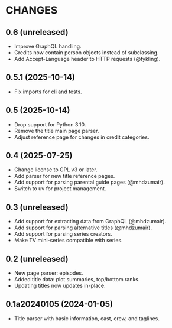 # CHANGES

## 0.6 (unreleased)

- Improve GraphQL handling.
- Credits now contain person objects instead of subclassing.
- Add Accept-Language header to HTTP requests (@tykling).

## 0.5.1 (2025-10-14)

- Fix imports for cli and tests.

## 0.5 (2025-10-14)

- Drop support for Python 3.10.
- Remove the title main page parser.
- Adjust reference page for changes in credit categories.

## 0.4 (2025-07-25)

- Change license to GPL v3 or later.
- Add parser for new title reference pages.
- Add support for parsing parental guide pages (@mhdzumair).
- Switch to uv for project management.

## 0.3 (unreleased)

- Add support for extracting data from GraphQL (@mhdzumair).
- Add support for parsing alternative titles (@mhdzumair).
- Add support for parsing series creators.
- Make TV mini-series compatible with series.

## 0.2 (unreleased)

- New page parser: episodes.
- Added title data: plot summaries, top/bottom ranks.
- Updating titles now updates in-place.

## 0.1a20240105 (2024-01-05)

- Title parser with basic information, cast, crew, and taglines.
